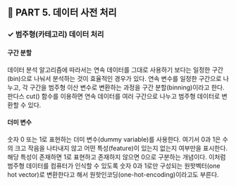 <h2>📌 PART 5. 데이터 사전 처리</h2>
<h3>✓ 범주형(카테고리) 데이터 처리</h3>

<h4>구간 분할</h4>
데이터 분석 알고리즘에 따라서는 연속 데이터를 그대로 사용하기 보다는 일정한 구간(bin)으로 나눠서 분석하는 것이 효율적인 경우가 있다. 연속 변수를 일정한 구간으로 나누고, 각 구간을 범주형 이산 변수로 변환하는 과정을 구간 분할(binning)이라고 한다. 판다스 cut() 함수를 이용하면 연속 데이터를 여러 구간으로 나누고 범주형 데이터로 변환할 수 있다.<br>


<h4>더미 변수</h4>
숫자 0 또는 1로 표현하는 더미 변수(dummy variable)를 사용한다. 여기서 0과 1은 수의 크고 작음을 나타내지 않고 어떤 특성(feature)이 있는지 없는지 여부만을 표시한다. 해당 특성이 존재하면 1로 표현하고 존재하지 않으면 0으로 구분하는 개념이다. 이처럼 범주형 데이터를 컴퓨터가 인식할 수 있도록 숫자 0과 1로만 구성되는 원핫벡터(one hot vector)로 변환한다고 해서 원핫인코딩(one-hot-encoding)이라고도 부른다.<br>
<br>